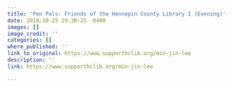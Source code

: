 ```yaml
---
title: 'Pen Pals: Friends of the Hennepin County Library I (Evening)'
date: 2018-10-25 19:30:25 -0400
images: []
image_credit: ''
categories: []
where_published: ''
link_to_original: https://www.supporthclib.org/min-jin-lee
description: ''
link: https://www.supporthclib.org/min-jin-lee

---
```


